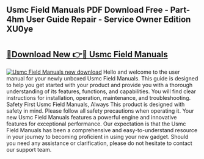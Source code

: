 ## Usmc Field Manuals PDF Download Free - Part-4hm User Guide Repair - Service Owner Edition XU0ye

# <h2><a href="http://bc34988.oget.top/?id=Usmc+Field+Manuals">🔗Download New 👉🔴 Usmc Field Manuals</a></h2>

[![Usmc Field Manuals new download](https://i.imgur.com/5g1atiW.png)](http://bc34988.oget.top/?id=Usmc+Field+Manuals)
Hello and welcome to the user manual for your newly unboxed Usmc Field Manuals. This guide is designed to help you get started with your product and provide you with a thorough understanding of its features, functions, and capabilities. You will find clear instructions for installation, operation, maintenance, and troubleshooting. Safety First Usmc Field Manuals, Always This product is designed with safety in mind. Please follow all safety precautions when operating it. Your new Usmc Field Manuals features a powerful engine and innovative features for exceptional performance. Our expectation is that the Usmc Field Manuals has been a comprehensive and easy-to-understand resource in your journey to becoming proficient in using your new gadget. Should you need any assistance or clarification, please do not hesitate to contact our support team.
